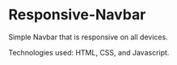 # Responsive-Navbar
Simple Navbar that is responsive on all devices.

Technologies used: HTML, CSS, and Javascript.